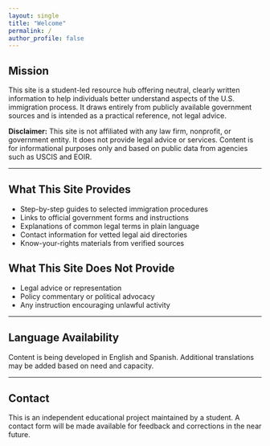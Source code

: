 ```yaml
---
layout: single
title: "Welcome"
permalink: /
author_profile: false
---
```


## Mission

This site is a student-led resource hub offering neutral, clearly written information to help individuals better understand aspects of the U.S. immigration process. It draws entirely from publicly available government sources and is intended as a practical reference, not legal advice.

**Disclaimer:** This site is not affiliated with any law firm, nonprofit, or government entity. It does not provide legal advice or services. Content is for informational purposes only and based on public data from agencies such as USCIS and EOIR.

---

## What This Site Provides

- Step-by-step guides to selected immigration procedures  
- Links to official government forms and instructions  
- Explanations of common legal terms in plain language  
- Contact information for vetted legal aid directories  
- Know-your-rights materials from verified sources

## What This Site Does Not Provide

- Legal advice or representation  
- Policy commentary or political advocacy  
- Any instruction encouraging unlawful activity

---

## Language Availability

Content is being developed in English and Spanish. Additional translations may be added based on need and capacity.

---

## Contact

This is an independent educational project maintained by a student. A contact form will be made available for feedback and corrections in the near future.
